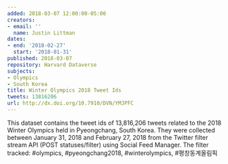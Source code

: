 ```yaml
---
added: 2018-03-07 12:00:00-05:00
creators:
- email: ''
  name: Justin Littman
dates:
- end: '2018-02-27'
  start: '2018-01-31'
published: 2018-03-07
repository: Harvard Dataverse
subjects:
- Olympics
- South Korea
title: Winter Olympics 2018 Tweet Ids
tweets: 13816206
url: http://dx.doi.org/10.7910/DVN/YMJPFC
---
```


This dataset contains the tweet ids of 13,816,206 tweets related to the 2018 Winter Olympics held in Pyeongchang, South Korea. They were collected between January 31, 2018 and February 27, 2018 from the Twitter filter stream API (POST statuses/filter) using Social Feed Manager. The filter tracked: #olympics, #pyeongchang2018, #winterolympics, #평창동계올림픽
